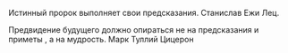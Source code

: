 Истинный пророк выполняет свои предсказания. Станислав Ежи Лец.


Предвидение будущего должно опираться не на предсказания и приметы , а на мудрость. Марк Туллий Цицерон
